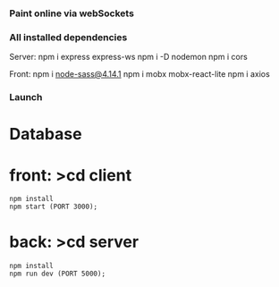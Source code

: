 ### Paint online via webSockets

### All installed dependencies
Server:
npm i express express-ws
npm i -D nodemon
npm i cors


Front:
npm i node-sass@4.14.1
npm i mobx mobx-react-lite
npm i axios



### Launch
# Database 

# front: >cd client 
    npm install
    npm start (PORT 3000);
# back: >cd server
    npm install
    npm run dev (PORT 5000);
